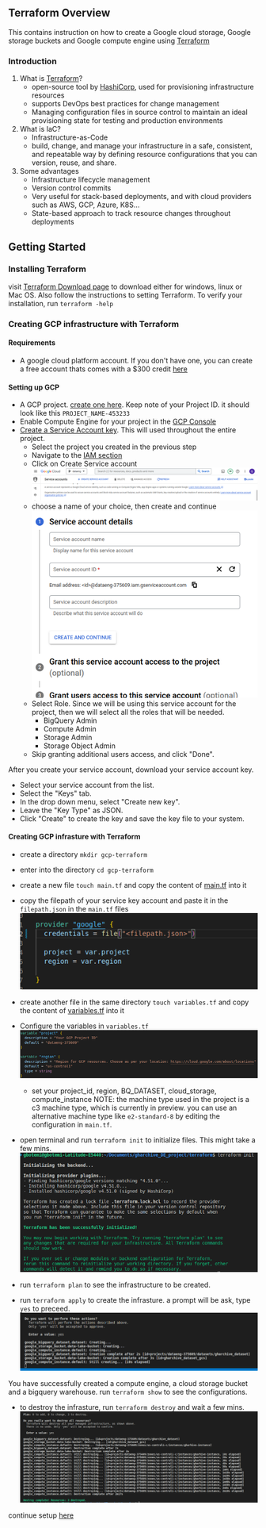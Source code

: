 ## Terraform Overview

This contains instruction on how to create a Google cloud storage, Google storage buckets and Google compute engine using [Terraform](https://www.terraform.io)


### Introduction

1. What is [Terraform](https://www.terraform.io)?
   * open-source tool by [HashiCorp](https://www.hashicorp.com), used for provisioning infrastructure resources
   * supports DevOps best practices for change management
   * Managing configuration files in source control to maintain an ideal provisioning state
     for testing and production environments
2. What is IaC?
   * Infrastructure-as-Code
   * build, change, and manage your infrastructure in a safe, consistent, and repeatable way
     by defining resource configurations that you can version, reuse, and share.
3. Some advantages
   * Infrastructure lifecycle management
   * Version control commits
   * Very useful for stack-based deployments, and with cloud providers such as AWS, GCP, Azure, K8S…
   * State-based approach to track resource changes throughout deployments


## Getting Started

### Installing Terraform
visit [Terraform Download page](https://developer.hashicorp.com/terraform/downloads) to download either for windows, linux or Mac OS. Also follow the instructions to setting Terraform.
To verify your installation, run `terraform -help`

### Creating GCP infrastructure with Terraform

#### Requirements

* A google cloud platform account. If you don't have one, you can create a free account thats comes with a $300 credit [here](https://console.cloud.google.com/freetrial/)

#### Setting up GCP
* A GCP project. [create one here](https://console.cloud.google.com/projectcreate). Keep note of your Project ID. it should look like this `PROJECT_NAME-453233`
* Enable Compute Engine for your project in the [GCP Console](https://console.developers.google.com/apis/library/compute.googleapis.com)
* [Create a Service Account key](https://console.cloud.google.com/apis/credentials/serviceaccountkey). This will used throughout the entire project.
  * Select the project you created in the previous step
  * Navigate to the [IAM section](https://console.cloud.google.com/iam-admin/serviceaccounts)
  * Click on Create Service account
![test](image/create_service_account.png)
  * choose a name of your choice, then create and continue
![test](image/name.png)
  * Select Role. Since we will be using this service account for the project, then we will select all the roles that will be needed.
    * BigQuery Admin
    * Compute Admin
    * Storage Admin
    * Storage Object Admin
  * Skip granting additional users access, and click "Done".

After you create your service account, download your service account key.

* Select your service account from the list.
* Select the "Keys" tab.
* In the drop down menu, select "Create new key".
* Leave the "Key Type" as JSON.
* Click "Create" to create the key and save the key file to your system.

#### Creating GCP infrasture with Terraform
* create a directory `mkdir gcp-terraform`
* enter into the directory `cd gcp-terraform`
* create a new file `touch main.tf` and copy the content of [main.tf](./main.tf) into it
* copy the filepath of your service key account and paste it in the `filepath.json` in the `main.tf` files
  ![show](image/filepath.png)
* create another file in the same directory `touch variables.tf` and copy the content of [variables.tf](./variables.tf) into it
* Configure the variables in `variables.tf`
  ![show](image/variables.png)

  * set your project_id, region, BQ_DATASET, cloud_storage, compute_instance
NOTE: the machine type used in the project is a c3 machine type, which is currently in preview. you can use an alternative machine type like `e2-standard-8` by editing the configuration in `main.tf`.

* open terminal and run `terraform init` to initialize files. This might take a few mins.
  ![show](image/terraform_init.png)
* run `terraform plan` to see the infrastructure to be created.
* run `terraform apply` to create the infrasture. a prompt will be ask, type `yes` to preceed.
  ![show](image/terraform_apply.png)

You have successfully created a compute engine, a cloud storage bucket and a bigquery warehouse. run `terraform show` to see the configurations.

* to destroy the infrasture, run `terraform destroy` and wait a few mins.
  ![show](image/terraform_destroy.png)

continue setup [here](../README.md)

